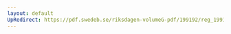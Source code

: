 ```yaml
---
layout: default
UpRedirect: https://pdf.swedeb.se/riksdagen-volumeG-pdf/199192/reg_199192/reg_199192_0028.pdf
---
```

